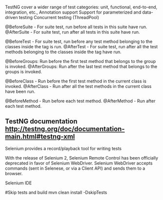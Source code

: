 TestNG cover a wider range of test categories: unit, functional, end-to-end, integration, etc.,
Annotation support
Support for parameterized and data-driven testing
Concurrent testing (ThreadPool)

@BeforeSuite - For suite test, run before all tests in this suite have run.
@AfterSuite -  For suite test, run after all tests in this suite have run.

@BeforeTest - For suite test, run before any test method belonging to the classes inside the <test> tag is run.
@AfterTest - For suite test, run after all the test methods belonging to the classes inside the <test> tag have run.

@BeforeGroups: Run before the first test method that belongs to the group is invoked.
@AfterGroups: Run after the last test method that belongs to the groups is invoked.

@BeforeClass - Run before the first test method in the current class is invoked.
@AfterClass - Run after all the test methods in the current class have been run.

@BeforeMethod - Run before each test method.
@AfterMethod - Run after each test method.

TestNG documentation
http://testng.org/doc/documentation-main.html#testng-xml
----------------------------------------------------------------------------------------------------------
Selenium provides a record/playback tool for writing tests

With the release of Selenium 2, Selenium Remote Control has been officially deprecated in favor of Selenium WebDriver.
Selenium WebDriver accepts commands (sent in Selenese, or via a Client API) and sends them to a browser. 

Selenium IDE

#Skip tests and build
mvn clean install -DskipTests